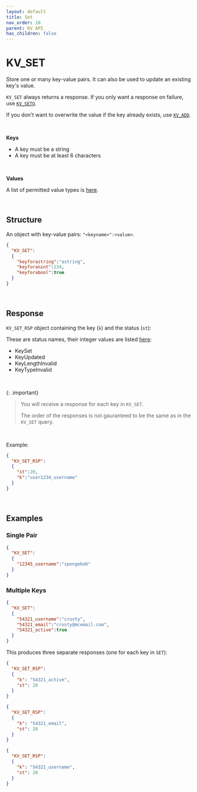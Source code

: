 ```yaml
---
layout: default
title: Set
nav_order: 10
parent: KV API
has_children: false
---
```


# KV_SET
Store one or many key-value pairs. It can also be used to update an existing key's value.

`KV_SET` always returns a response. If you only want a response on failure, use [`KV_SETQ`](../kvsetq/kvsetq.md).

If you don't want to overwrite the value if the key already exists, use [`KV_ADD`](../kvadd/kvadd.md).

<br/>

**Keys**
- A key must be a string
- A key must be at least 6 characters

<br/>

**Values**

A list of permitted value types is [here](../keyvalues.md#value-types).

<br/>


## Structure

An object with key-value pairs: `"<keyname>":<value>`. 

```json
{
  "KV_SET":
  {
    "keyforastring":"astring",
    "keyforanint":234,
    "keyforabool":true
  }
}
```

<br/>


## Response
`KV_SET_RSP` object containing the key  (`k`) and the status (`st`):

These are status names, their integer values are listed [here](../kvstatuslist.md):

- KeySet
- KeyUpdated
- KeyLengthInvalid
- KeyTypeInvalid

<br/>

{: .important}
> You will receive a response for each key in `KV_SET`.
>
> The order of the responses is not gauranteed to be the same as in the `KV_SET` query.


<br/>

Example:

```json
{
  "KV_SET_RSP":
  {
    "st":20,
    "k":"user1234_username"
  }
}
```

<br/>

## Examples

### Single Pair
```json
{
  "KV_SET":
  {
    "12345_username":"spongebob"
  }
}
```

### Multiple Keys

```json
{
  "KV_SET":
  {
    "54321_username":"crusty",
    "54321_email":"crusty@mcemail.com",
    "54321_active":true
  }
}
```

This produces three separate responses (one for each key in `SET`):

```json
{
  "KV_SET_RSP":
  {
    "k": "54321_active",
    "st": 20
  }
}
```

```json
{
  "KV_SET_RSP":
  {
    "k": "54321_email",
    "st": 20
  }
}
```

```json
{
  "KV_SET_RSP":
  {
    "k": "54321_username",
    "st": 20
  }
}
```